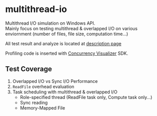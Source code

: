 # multithread-io

Multithread I/O simulation on Windows API.  
Mainly focus on testing multithread & overlapped I/O on various enviornment (number of files, file size, computation time...)

All test result and analyze is located at [description page](https://github.com/W298/multithread-io/blob/main/docs/Description.md)

Profiling code is inserted with [Concurrency Visualizer](https://learn.microsoft.com/en-us/visualstudio/profiling/concurrency-visualizer?view=vs-2022) SDK.

## Test Coverage

1. Overlapped I/O vs Sync I/O Performance
2. `ReadFile` overhead evaluation
3. Task scheduling with multithread & overlapped I/O
    - Role-specified thread (ReadFile task only, Compute task only...)
    - Sync reading
    - Memory-Mapped File
